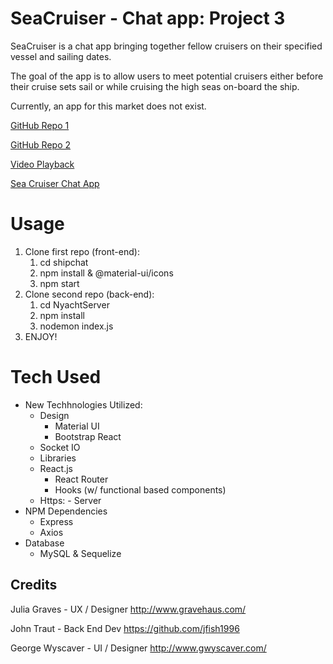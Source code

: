 # SeaCruiser - Chat app:  Project 3

SeaCruiser is a chat app bringing together fellow cruisers on their specified vessel and sailing dates.

The goal of the app is to allow users to meet potential cruisers either before their cruise sets sail or while cruising the high seas on-board the ship.

Currently, an app for this market does not exist.


[GitHub Repo 1](https://github.com/jfish1996/shipchat)

[GitHub Repo 2](https://github.com/jfish1996/NyachtServer)

[Video Playback](https://youtu.be/2AwJHQkH19U)

[Sea Cruiser Chat App](http://boiling-forest-49975.herokuapp.com//)

# Usage
1. Clone first repo (front-end):
    1. cd shipchat
    2. npm install & @material-ui/icons
    3. npm start
2. Clone second repo (back-end):
    1. cd NyachtServer
    2. npm install  
    3. nodemon index.js
3. ENJOY!

# Tech Used
* New Techhnologies Utilized:
    * Design
       * Material UI
       * Bootstrap React
    * Socket IO
    * Libraries
    * React.js
        * React Router
        * Hooks (w/ functional based components)
    * Https: - Server
* NPM Dependencies
    * Express
    * Axios
* Database
    * MySQL & Sequelize

## Credits
Julia Graves - UX / Designer
    http://www.gravehaus.com/

John Traut - Back End Dev
    https://github.com/jfish1996

George Wyscaver - UI / Designer
    http://www.gwyscaver.com/
